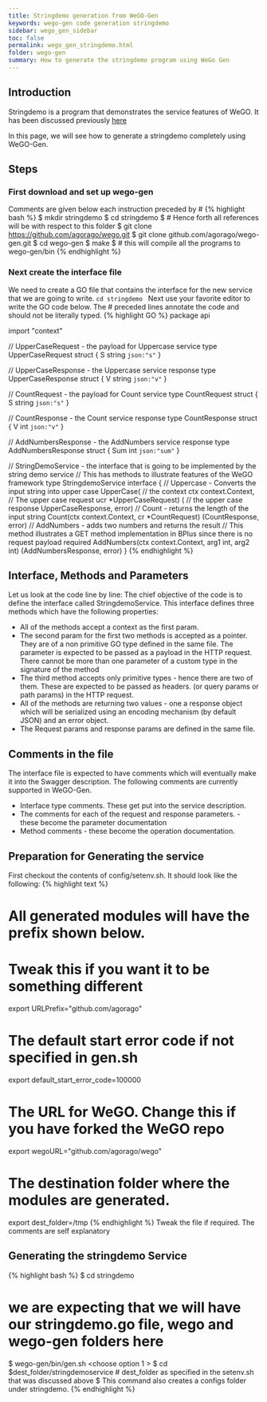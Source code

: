 ```yaml
---
title: Stringdemo generation from WeGO-Gen
keywords: wego-gen code generation stringdemo
sidebar: wego_gen_sidebar
toc: false
permalink: wego_gen_stringdemo.html
folder: wego-gen
summary: How to generate the stringdemo program using WeGo Gen
---
```


## Introduction
Stringdemo is a program that demonstrates the service features of WeGO. It has been discussed previously [here](stringdemo.html)

In this page, we will see how to generate a stringdemo completely using WeGO-Gen.

## Steps
### First download and set up wego-gen
Comments are given below each instruction preceded by #
{% highlight bash %}
$ mkdir stringdemo
$ cd stringdemo
$ # Hence forth all references will be with respect to this folder
$ git clone https://github.com/agorago/wego.git
$ git clone github.com/agorago/wego-gen.git
$ cd wego-gen
$ make 
$ # this will compile all the programs to wego-gen/bin
{% endhighlight %}

### Next create the interface file
We need to create a GO file that contains the interface for the new service that we are going to write. 
`cd stringdemo `
Next use your favorite editor to write the GO code below. The # preceded lines annotate the code and should not be literally typed.
{% highlight GO %}
package api

import "context"

// UpperCaseRequest - the payload for Uppercase service
type UpperCaseRequest struct {
	S string `json:"s"`
}

// UpperCaseResponse - the  Uppercase service response
type UpperCaseResponse struct {
	V string `json:"v"`
}

// CountRequest - the payload for Count service
type CountRequest struct {
	S string `json:"s"`
}

// CountResponse - the  Count service response
type CountResponse struct {
	V int `json:"v"`
}

// AddNumbersResponse - the  AddNumbers service response
type AddNumbersResponse struct {
	Sum int `json:"sum"`
}

// StringDemoService - the interface that is going to be implemented by the string demo service
// This has methods to illustrate features of the WeGO framework
type StringdemoService interface {
	// Uppercase - Converts the input string into upper case
	UpperCase( // the context
		ctx context.Context,
		// The upper case request
		ucr *UpperCaseRequest) (
		// the upper case response
		UpperCaseResponse, error)
	// Count - returns the length of the input string
	Count(ctx context.Context, cr *CountRequest) (CountResponse, error)
	// AddNumbers - adds two numbers and returns the result
	// This method illustrates a GET method implementation in BPlus since there is no request payload required
	AddNumbers(ctx context.Context, arg1 int, arg2 int) (AddNumbersResponse, error)
}
{% endhighlight %}

## Interface, Methods and Parameters
Let us look at the code line by line: The chief objective of the code is to define the interface called StringdemoService. This interface defines three methods which have the following properties:
* All of the methods accept a context as the first param.
* The second param for the first two methods is accepted as a pointer. They are of a non primitive GO type defined in the same file. The parameter is expected to be passed as a payload in the HTTP request. There cannot be more than one parameter of a custom type in the signature of the method 
* The third method accepts only primitive types - hence there are two of them. These are expected to be passed as headers. (or query params or path params) in the HTTP request.
* All of the methods are returning two values - one a response object which will be serialized using an encoding mechanism (by default JSON) and an error object. 
* The Request params and response params are defined in the same file. 

## Comments in the file
The interface file is expected to have comments which will eventually make it into the Swagger description. The following comments are currently supported in WeGO-Gen.
* Interface type comments. These get put into the service description.
* The comments for each of the request and response parameters. - these become the parameter documentation
* Method comments - these become the operation documentation. 

## Preparation for Generating the service
First checkout the contents of config/setenv.sh. It should look like the following:
{% highlight text %}
# All generated modules will have the prefix shown below.
# Tweak this if you want it to be something different
export URLPrefix="github.com/agorago"
#  The default start error  code if not specified in gen.sh
export default_start_error_code=100000
# The URL for WeGO. Change this if you have forked the WeGO repo
export wegoURL="github.com/agorago/wego"
# The destination folder where the modules are generated. 
export dest_folder=/tmp
{% endhighlight %}
Tweak the file if required. The comments are self explanatory

## Generating the stringdemo Service
{% highlight bash %}
$ cd stringdemo
# we are expecting that we will have our stringdemo.go file, wego and wego-gen folders here
$ wego-gen/bin/gen.sh
<choose option 1 >
<Specify the stringdemo.go interface file that you have created.>
<Accept the suggested URLs for the API and the Service folder or specify alternate ones>
<Accept the start error code>
$ cd $dest_folder/stringdemoservice # dest_folder as specified in the setenv.sh that was discussed above
$ This command also creates a configs folder under stringdemo. 
{% endhighlight %}

